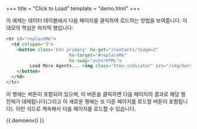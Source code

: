 +++
title = "Click to Load"
template = "demo.html"
+++

이 예제는 데이터 테이블에서 다음 페이지를 클릭하여 로드하는 방법을 보여줍니다. 이 데모의 핵심은 마지막 행입니다:

```html
<tr id="replaceMe">
  <td colspan="3">
    <button class='btn primary' hx-get="/contacts/?page=2"
                        hx-target="#replaceMe"
                        hx-swap="outerHTML">
         Load More Agents... <img class="htmx-indicator" src="/img/bars.svg">
    </button>
  </td>
</tr>
```

이 행에는 버튼이 포함되어 있으며, 이 버튼을 클릭하면 다음 페이지의 결과로 해당 행 전체가 대체됩니다(그리고 이 새로운 행에는 또 다른 페이지를 로드할 버튼이 포함됩니다). 
이런 식으로 계속해서 다음 페이지를 로드할 수 있습니다.

{{ demoenv() }}

<script>
    //=========================================================================
    // Fake Server Side Code
    //=========================================================================

    // data
    var dataStore = function(){
      var contactId = 9;
      function generateContact() {
        contactId++;
        var idHash = "";
        var possible = "ABCDEFG0123456789";
        for( var i=0; i < 15; i++ ) idHash += possible.charAt(Math.floor(Math.random() * possible.length));
        return { name: "Agent Smith", email: "void" + contactId + "@null.org", id: idHash }
      }
      return {
        contactsForPage : function(page) {
          var vals = [];
          for( var i=0; i < 10; i++ ){
            vals.push(generateContact());
          }
          return vals;
        }
      }
    }()

    // routes
    init("/demo", function(request, params){
        var contacts = dataStore.contactsForPage(1)
        return tableTemplate(contacts)
    });

    onGet(/\/contacts.*/, function(request, params){
        var page = parseInt(params['page']);
        var contacts = dataStore.contactsForPage(page)
        return rowsTemplate(page, contacts);
    });

    // templates
    function tableTemplate(contacts) {
        return `<table><thead><tr><th>Name</th><th>Email</th><th>ID</th></tr></thead><tbody>
                ${rowsTemplate(1, contacts)}
                </tbody></table>`
    }

    function rowsTemplate(page, contacts) {
      var txt = "";
      for (var i = 0; i < contacts.length; i++) {
        var c = contacts[i];
        txt += `<tr><td>${c.name}</td><td>${c.email}</td><td>${c.id}</td></tr>\n`;
      }
      txt += loadMoreRow(page);
      return txt;
    }

    function loadMoreRow(page) {
      return `<tr id="replaceMe">
  <td colspan="3">
    <center>
      <button class='btn primary' hx-get="/contacts/?page=${page + 1}"
                       hx-target="#replaceMe"
                       hx-swap="outerHTML">
         Load More Agents... <img class="htmx-indicator" src="/img/bars.svg">
       </button>
    </center>
  </td>
</tr>`;
    }
</script>
